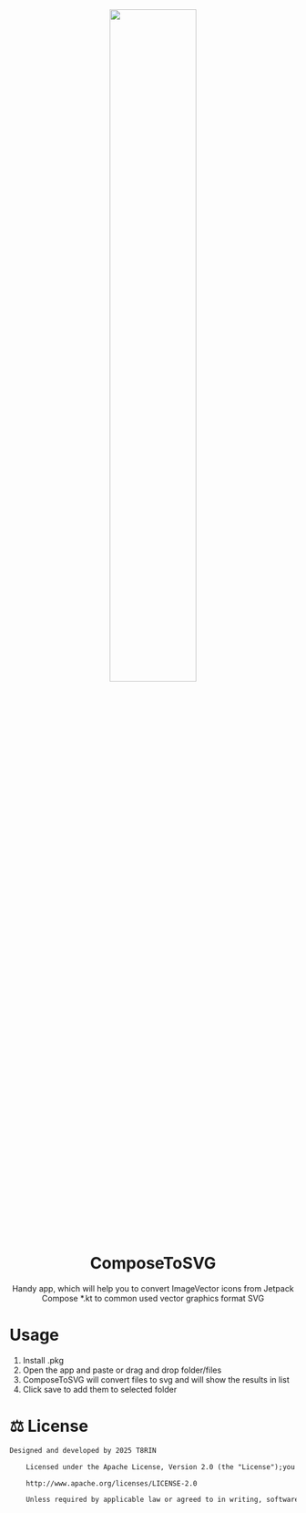 <div align="center">

<image src="https://raw.githubusercontent.com/T8RIN/ImageVectorToSVG/refs/heads/main/icon.png" width="55%"/>

# ComposeToSVG

Handy app, which will help you to convert ImageVector icons from Jetpack Compose *.kt to common used vector graphics format SVG

</div>


# Usage

1. Install .pkg
2. Open the app and paste or drag and drop folder/files
3. ComposeToSVG will convert files to svg and will show the results in list
4. Click save to add them to selected folder

# ⚖️ License

```xml
Designed and developed by 2025 T8RIN

    Licensed under the Apache License, Version 2.0 (the "License");you may not use this file except in compliance with the License.You may obtain a copy of the License at

    http://www.apache.org/licenses/LICENSE-2.0

    Unless required by applicable law or agreed to in writing, softwaredistributed under the License is distributed on an "AS IS" BASIS,WITHOUT WARRANTIES OR CONDITIONS OF ANY KIND, either express or implied.See the License for the specific language governing permissions andlimitations under the License.
```
